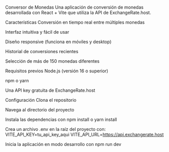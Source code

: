 Conversor de Monedas
Una aplicación de conversión de monedas desarrollada con React + Vite que utiliza la API de ExchangeRate.host.

Características
Conversión en tiempo real entre múltiples monedas

Interfaz intuitiva y fácil de usar

Diseño responsive (funciona en móviles y desktop)

Historial de conversiones recientes

Selección de más de 150 monedas diferentes

Requisitos previos
Node.js (versión 16 o superior)

npm o yarn

Una API key gratuita de ExchangeRate.host

Configuración
Clona el repositorio

Navega al directorio del proyecto

Instala las dependencias con npm install o yarn install

Crea un archivo .env en la raíz del proyecto con:
VITE_API_KEY=tu_api_key_aqui
VITE_API_URL=https://api.exchangerate.host

Inicia la aplicación en modo desarrollo con npm run dev
